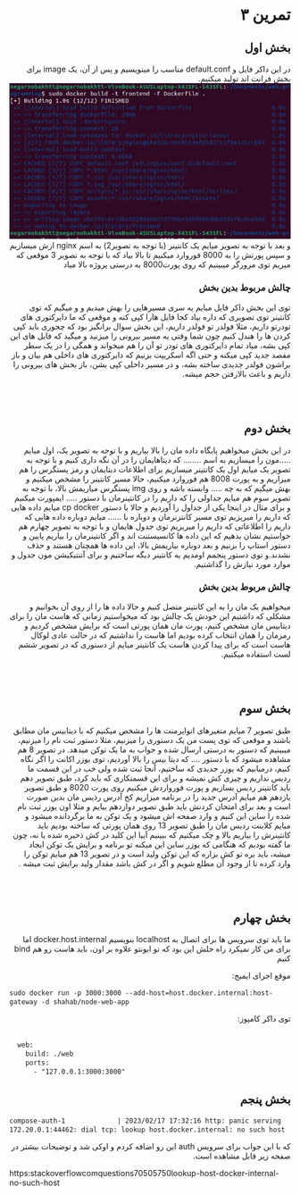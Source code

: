 <h1 dir='rtl'>  تمرین ۳</h1>

<body dir='rtl' >

<section dir='rtl' >
<h2 dir='rtl'>  بخش اول</h2>
<p dir='rtl'>
در این داکر فایل و default.conf مناسب را مینویسیم و پس از آن، یک image  برای بخش فرانت اند تولید میکنیم.
  <img src="./part 1/wp-1-1.png" />
  و بعد با توجه به تصویر میایم یک کانتینر (با توجه به تصویر2) به اسم nginx  ازش میسازیم   و سپس پورتش را به 8000 فوروارد میکنیم تا بالا بیاد که با توجه به تصویر 3 موقعی که میریم توی مرورگر میبینیم که روی پورت8000 به درستی پروژه بالا میاد
</p>

<h3 dir='rtl'>چالش مربوط بدین بخش</h3>
<p dir='rtl'>
توی این بخش داکر فایل میایم یه سری مسیرهایی را بهش میدیم و  و میگیم که توی کانتینر توی تصویری که داره بیاد کجا فایل هارا کپی کنه و موقعی که ما دایرکتوری های تودرتو داریم، مثلا فولدر تو فولدر داریم، این بخش سوال برانگیز بود که چجوری باید کپی کردن ها را هندل کنیم چون شما وقتی یه مسیر بیرونی را میزنید و میگید که فایل های این کپی بشه، میاد تمام دایرکتوری های تودر تو آن را هم میخواند و همگی را در  یک سطر مقصد جدید کپی میکنه و حتی اگه اسکریپت بزنیم که دایرکتوری های داخلی هم بیان و باز براشون فولدر جدیدی ساخته بشه، و در مسیر داخلی کپی بشن، باز بخش های بیرونی را داریم و باعث بالارفتن حجم میشه.
</p>
</section>

</br>
</br>

<section  dir='rtl'>
<h2 dir='rtl'>بخش دوم</h2>
<p dir='rtl'>
در این بخش میخواهیم پایگاه داده مان را بالا بیاریم و با توجه به تصویر یک، اول میایم .....مون را میسازیم به اسم ........ که دیتاهایمان را در آن نگه داری کنیم و با توجه به تصویر یک میایم اول یک کانتینر میسازیم برای اطلاعات دیتایمان و رمز پستگرس را هم میزاریم و به پورت 8008 هم فوروارد میکنیم، حالا مسیر کانتینر را مشخص میکنیم و بهش میگیم که به چه ..... وابسته باشه و روی img پستگرس میاریمش بالا، با توجه به تصویر سوم هم میایم جداولی را که داریم را در کانتینرمان  با دستور ..... ایمپورت میکنیم و برای مثال در اینجا یکی از جداول را آوردیم و حالا با دستور cp docker میایم داده هایی که داریم را میریزیم توی مسیر کانترنرمان و دوباره با ...... میایم دوباره داده هایی که داریم را اطلاعاتی که داریم را میریزیم توی جدول هایمان و با توجه به تصویر چهارم هم خواستیم نشان بدهیم که این داده ها کانسیستنت اند و اگر کانتینرمان را بیاریم پایین و دستور استاپ را بزنیم و بعد دوباره بیاریمش بالا، این داده ها همچنان هستند و حذف نشدند.و توی دستور پنجمم اومدیم یه کانتینر دیگه ساختیم و برای آتنتیکیشن مون جدول و موارد مورد نیازش را گذاشتیم.
</p>
<h3 dir='rtl'>چالش مربوط بدین بخش</h3>

<p dir='rtl'>
میخواهیم بک مان را به این کانتینر متصل کنیم و حالا داده ها را از روی آن بخوانیم و مشکلی که داشتیم این خودش یک چالش بود که میخواستیم زمانی که هاست مان را برای دیتابیس مان مشخص کنیم، پورت مان همان پورتی است که برایش مشخص کردیم و رمزمان را همان انتخاب کرده بودیم اما هاست را نداشتیم که در حالت عادی لوکال هاست است  که برای پیدا کردن هاست یک کانتینر میایم از دستوری که در تصویر ششم لست استفاده میکنیم.
</p>

</section>

</br>
</br>

<section dir='rtl' >
<h2 dir='rtl'>بخش سوم</h2>
<p dir='rtl'>
طبق تصویر 7 میایم متغیرهای انوایرمنت ها را مشخص میکنیم که با دیتابیس مان مطابق باشند و موقعی که توی پست من یک دستوری را میزنیم، مثلا دستور ثبت نام را میزنیم، میبینیم که دستور به درستی ارسال شده و جواب به ما یک توکن میدهد.
در تصویر 8 هم مشاهده میشود که با دستور .... که دیتا بیس را بالا آوردیم، توی یوزر اکانت را اگر نگاه کنیم، درمیابیم که یوزر جدیدی که ساختیم، آنجا ثبت شده ولی خب در این قسمت ما ردیس نداریم و چیزی کش نمیشه و برای این قسمتکاری که باید کرد، طبق تصویر دهم باید کانتینر ردیس بسازیم  و پورت فورواردش میکنیم روی پورت 8020 و طبق تصویر یازدهم هم میایم آدرس جدید را در برنامه میزاریم کخ آدرس رذیس مان بدین صورت است  و بعد برای امتحان کردنش باید طبق تصویر دوازدهم بیایم و مثلا اون یوزر ثبت نام شده را ساین این کنیم و وارد صفحه اش میشود و یک توکن به ما برگردانده میشود و میایم کلاینت ردیس مان را طبق تصویر 13 روی همان پورتی که ساخته بودیم باید کانتینرش را بیاریم بالا و چک میکنیم که ببینیم آییا این کلید  در کش ذخیره شده یا نه، چون ما گفته بودیم که هنگامی که یوزر ساین این میکنه تو برنامه و برایش یک توکن ایجاد میشه، باید بره تو کش بزاره که این توکن ولید است و در تصویر 13 هم میایم توکن را وارد کرده تا از وجود آن مطلع شویم و اگر در کش باشد مقدار ولید برایش ثبت میشه .
</p>
</section>

</br>
</br>

<section  >

<h2 dir='rtl'> بخش چهارم</h2>

<p dir='rtl'>
ما باید توی سرویس ها برای اتصال به localhost بنویسیم docker.host.internal
اما برای من کار نمیکرد
راه حلش این بود که تو ابونتو علاوه بر اون، باید هاست رو هم bind کنیم

موقع اجرای ایمیج:

</p>

<section dir='ltr'>

```
sudo docker run -p 3000:3000 --add-host=host.docker.internal:host-gateway -d shahab/node-web-app

```

</section dir='rtl'>
<p dir='rtl'>
توی داکر کامپوز:
</p>
</section>

<section dir='ltr'>

```

  web:
    build: ./web
    ports:
      - "127.0.0.1:3000:3000"

```

</section>

<section>

<h2 dir='rtl'>
بخش پنجم
</h2>

<div dir='ltr' >

```
compose-auth-1             | 2023/02/17 17:32:16 http: panic serving 172.20.0.1:44462: dial tcp: lookup host.docker.internal: no such host

```

</div>

<div dir='rtl'>
که با این جواب برای سرویس auth این رو اضافه کردم و اوکی شد و توضیحات بیشتر در صفحه زیر قابل مشاهده است.
</div>

<a dir='ltr'>

https:stackoverflowcomquestions70505750lookup-host-docker-internal-no-such-host

</a>

</section>

</body>
